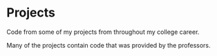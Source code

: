 # Projects
Code from some of my projects from throughout my college career.

Many of the projects contain code that was provided by the professors.
